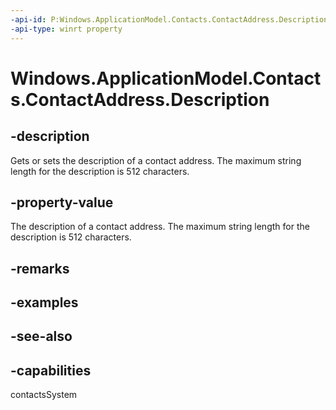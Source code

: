 ```yaml
---
-api-id: P:Windows.ApplicationModel.Contacts.ContactAddress.Description
-api-type: winrt property
---
```


<!-- Property syntax
public string Description { get;  set; }
-->

# Windows.ApplicationModel.Contacts.ContactAddress.Description

## -description

Gets or sets the description of a contact address. The maximum string length for the description is 512 characters.

## -property-value

The description of a contact address. The maximum string length for the description is 512 characters.

## -remarks

## -examples

## -see-also

## -capabilities

contactsSystem
